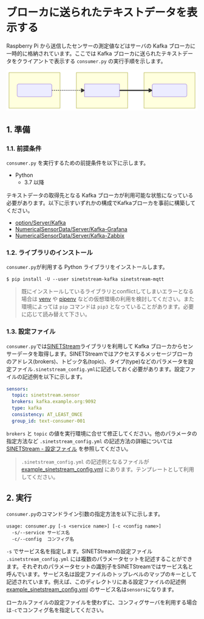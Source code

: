 # ブローカに送られたテキストデータを表示する

Raspberry Pi から送信したセンサーの測定値などはサーバの Kafka ブローカに一時的に格納されています。ここでは Kafka ブローカに送られたテキストデータをクライアントで表示する `consumer.py` の実行手順を示します。

![構成](system-1.svg)
<!--
```mermaid
flowchart LR
  subgraph R[Raspberry Pi]
    C(SINETStream)
  end
  subgraph S[Server]
    B[Kafka Broker]
  end
  subgraph V["consumer.py"]
    SUB(SINETStream)
  end
  C-.->B==>SUB
```
-->

## 1. 準備

### 1.1. 前提条件

`consumer.py` を実行するための前提条件を以下に示します。

* Python
  * 3.7 以降

テキストデータの取得先となる Kafka ブローカが利用可能な状態になっている必要があります。以下に示すいずれかの構成でKafkaブローカを事前に構築してください。

* [option/Server/Kafka](../../../Server/Kafka/README.md)
* [NumericalSensorData/Server/Kafka-Grafana](../../../../NumericalSensorData/Server/Kafka-Grafana/README.md)
* [NumericalSensorData/Server/Kafka-Zabbix](../../../../NumericalSensorData/Server/Kafka-Zabbix/README.md)

### 1.2. ライブラリのインストール

`consumer.py`が利用する Python ライブラリをインストールします。

```console
$ pip install -U --user sinetstream-kafka sinetstream-mqtt
```

> 既にインストールしているライブラリとconflictしてしまいエラーとなる場合は [venv](https://docs.python.org/ja/3/library/venv.html) や [pipenv](https://github.com/pypa/pipenv) などの仮想環境の利用を検討してください。また環境によっては `pip` コマンドは `pip3` となっていることがあります。必要に応じて読み替えて下さい。

### 1.3. 設定ファイル

`consumer.py`では[SINETStream](https://www.sinetstream.net/)ライブラリを利用して Kafka ブローカからセンサーデータを取得します。SINETStreamではアクセスするメッセージブローカのアドレス(brokers)、トピック名(topic)、タイプ(type)などのパラメータを設定ファイル`.sinetstream_config.yml`に記述しておく必要があります。設定ファイルの記述例を以下に示します。

```yaml
sensors:
  topic: sinetstream.sensor
  brokers: kafka.example.org:9092
  type: kafka
  consistency: AT_LEAST_ONCE
  group_id: text-consumer-001
```

`brokers` と `topic` の値を実行環境に合せて修正してください。他のパラメータの指定方法など `.sinetstream_config.yml` の記述方法の詳細については [SINETStream - 設定ファイル](https://www.sinetstream.net/docs/userguide/config.html) を参照してください。

> `.sinetstream_config.yml` の記述例となるファイルが [example_sinetstream_config.yml](example_sinetstream_config.yml) にあります。テンプレートとして利用してください。

## 2. 実行

`consumer.py`のコマンドライン引数の指定方法を以下に示します。

```console
usage: consumer.py [-s <service name>] [-c <config name>]
  -s/--service サービス名
  -c/--config  コンフィグ名
```

`-s` でサービス名を指定します。SINETStreamの設定ファイル `.sinetstream_config.yml` には複数のパラメータセットを記述することができます。それぞれのパラメータセットの識別子をSINETStreamではサービス名と呼んでいます。サービス名は設定ファイルのトップレベルのマップのキーとして記述されています。例えば、このディレクトリにある設定ファイルの記述例 [example_sinetstream_config.yml](example_sinetstream_config.yml) のサービス名は`sensors`になります。

ローカルファイルの設定ファイルを使わずに、コンフィグサーバを利用する場合は`-c`でコンフィグ名を指定してください。
